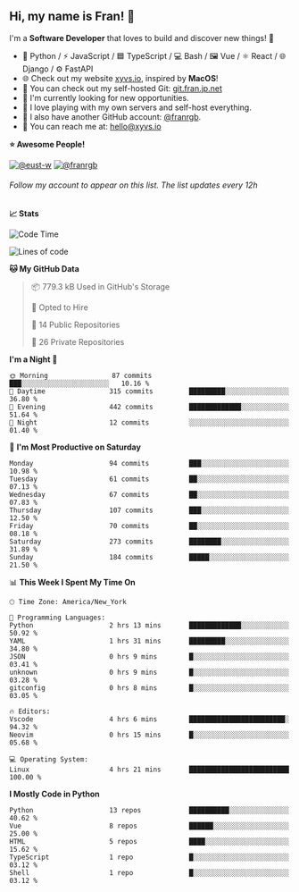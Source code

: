 ## Hi, my name is Fran! 👋

I'm a **Software Developer** that loves to build and discover new things! 🚀

- 🐍 Python / ⚡ JavaScript / 🟦 TypeScript / 💻 Bash / 🖼️ Vue / ⚛️ React / 🌐 Django / ⚙️ FastAPI
- 🌐 Check out my website [xyvs.io](https://xyvs.io), inspired by **MacOS**!
- 🔗 You can check out my self-hosted Git: [git.fran.jp.net](https://git.fran.jp.net/)
- 🌱 I'm currently looking for new opportunities.
- 🤖 I love playing with my own servers and self-host everything.
- 🔄 I also have another GitHub account: [@franrgb](https://github.com/franrgb).
- 📧 You can reach me at: [hello@xyvs.io](mailto:hello@xyvs.io)

<!--START_SECTION:waka-->
**⭐ Awesome People!** 

[![@eust-w](https://img.shields.io/badge/@eust--w-black?style=plastic&logo=github&logoColor=fff)](https://github.com/eust-w) [![@franrgb](https://img.shields.io/badge/@franrgb-black?style=plastic&logo=github&logoColor=fff)](https://github.com/franrgb) 

###### Follow my account to appear on this list. *The list updates every 12h*

**📈 Stats** 

![Code Time](http://img.shields.io/badge/Code%20Time-4%20hrs%2021%20mins-blue)

![Lines of code](https://img.shields.io/badge/From%20Hello%20World%20I%27ve%20Written-131.7%20thousand%20lines%20of%20code-blue)

**🐱 My GitHub Data** 

> 📦 779.3 kB Used in GitHub's Storage 
 > 
> 💼 Opted to Hire
 > 
> 📜 14 Public Repositories 
 > 
> 🔑 26 Private Repositories 
 > 
**I'm a Night 🦉** 

```text
🌞 Morning                87 commits          ███░░░░░░░░░░░░░░░░░░░░░░   10.16 % 
🌆 Daytime                315 commits         █████████░░░░░░░░░░░░░░░░   36.80 % 
🌃 Evening                442 commits         █████████████░░░░░░░░░░░░   51.64 % 
🌙 Night                  12 commits          ░░░░░░░░░░░░░░░░░░░░░░░░░   01.40 % 
```
📅 **I'm Most Productive on Saturday** 

```text
Monday                   94 commits          ███░░░░░░░░░░░░░░░░░░░░░░   10.98 % 
Tuesday                  61 commits          ██░░░░░░░░░░░░░░░░░░░░░░░   07.13 % 
Wednesday                67 commits          ██░░░░░░░░░░░░░░░░░░░░░░░   07.83 % 
Thursday                 107 commits         ███░░░░░░░░░░░░░░░░░░░░░░   12.50 % 
Friday                   70 commits          ██░░░░░░░░░░░░░░░░░░░░░░░   08.18 % 
Saturday                 273 commits         ████████░░░░░░░░░░░░░░░░░   31.89 % 
Sunday                   184 commits         █████░░░░░░░░░░░░░░░░░░░░   21.50 % 
```


📊 **This Week I Spent My Time On** 

```text
🕑︎ Time Zone: America/New_York

💬 Programming Languages: 
Python                   2 hrs 13 mins       █████████████░░░░░░░░░░░░   50.92 % 
YAML                     1 hrs 31 mins       █████████░░░░░░░░░░░░░░░░   34.80 % 
JSON                     0 hrs 9 mins        █░░░░░░░░░░░░░░░░░░░░░░░░   03.41 % 
unknown                  0 hrs 9 mins        █░░░░░░░░░░░░░░░░░░░░░░░░   03.28 % 
gitconfig                0 hrs 8 mins        █░░░░░░░░░░░░░░░░░░░░░░░░   03.05 % 

🔥 Editors: 
Vscode                   4 hrs 6 mins        ████████████████████████░   94.32 % 
Neovim                   0 hrs 15 mins       █░░░░░░░░░░░░░░░░░░░░░░░░   05.68 % 

💻 Operating System: 
Linux                    4 hrs 21 mins       █████████████████████████   100.00 % 
```

**I Mostly Code in Python** 

```text
Python                   13 repos            ██████████░░░░░░░░░░░░░░░   40.62 % 
Vue                      8 repos             ██████░░░░░░░░░░░░░░░░░░░   25.00 % 
HTML                     5 repos             ████░░░░░░░░░░░░░░░░░░░░░   15.62 % 
TypeScript               1 repo              █░░░░░░░░░░░░░░░░░░░░░░░░   03.12 % 
Shell                    1 repo              █░░░░░░░░░░░░░░░░░░░░░░░░   03.12 % 
```




<!--END_SECTION:waka-->

